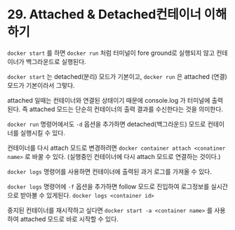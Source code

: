 # 29. Attached & Detached컨테이너 이해하기

`docker start` 를 하면 `docker run` 처럼 터미널이 fore ground로 실행되지 않고 컨테이너가 백그라운드로 실행된다. 

`docker start` 는 detached(분리) 모드가 기본이고, `docker run` 은 attached (연결) 모드가 기본이라서 그렇다.

attached 일때는 컨테이너와 연결된 상태이기 때문에 console.log 가 터미널에 출력된다. 즉 attached 모드는 단순히 컨테이너의 출력 결과를 수신한다는 것을 의미한다.

`docker run` 명령어에서도 `-d` 옵션을 추가하면 detached(백그라운드) 모드로 컨테이너를 실행시킬 수 있다. 

컨테이너를 다시 attach 모드로 변경하려면 `docker container attach <conatiner name>` 로 바꿀 수 있다. (실행중인 컨테이너에 다시 attach 모드로 연결하는 것이다.)

`docker logs` 명령어를 사용하면 컨테이너에 출력된 과거 로그를 가져올 수 있다.

`docker logs` 명령어에 `-f` 옵션을 추가하면 follow 모드로 진입하여 로그정보를 실시간으로 받아볼 수 있게된다. `docker logs <container id>`

중지된 컨테이너를 재시작하고 싶다면 `docker start -a <container name>` 를 사용하여 attached 모드로 바로 시작할 수 있다.